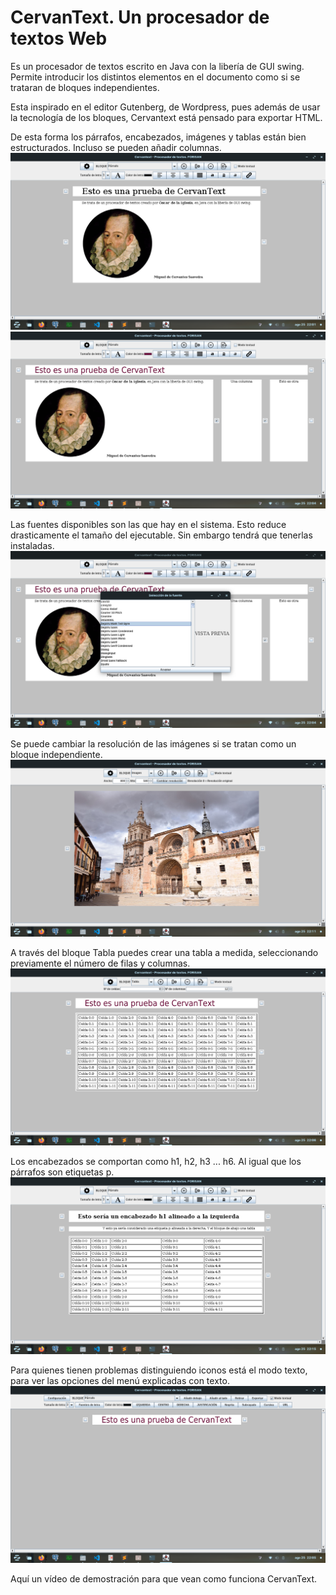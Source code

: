 # CervanText. Un procesador de textos Web
Es un procesador de textos escrito en Java con la libería de GUI swing. Permite introducir los distintos elementos en el documento como si se trataran de bloques independientes.

Esta inspirado en el editor Gutenberg, de Wordpress, pues además de usar la tecnología de los bloques, Cervantext está pensado para exportar HTML.


De esta forma los párrafos, encabezados, imágenes y tablas están bien estructurados. Incluso se pueden añadir columnas.
![Vista de un documento sencillo](img/0.png)
![Vista de un documento con columnas](img/1.png)


Las fuentes disponibles son las que hay en el sistema. Esto reduce drasticamente el tamaño del ejecutable. Sin embargo tendrá que tenerlas instaladas.
![Vista de la ventana de fuentes de letra](img/2.png)


Se puede cambiar la resolución de las imágenes si se tratan como un bloque independiente.
![Vista de la ventana del bloque Imágen](img/5.png)


A través del bloque Tabla puedes crear una tabla a medida, seleccionando previamente el número de filas y columnas.
![Vista del bloque: Tabla](img/4.png)


Los encabezados se comportan como h1, h2, h3 ... h6. Al igual que los párrafos son etiquetas p.
![Vista de un documento con encabezado, párrafo, y tabla](img/6.png)

Para quienes tienen problemas distinguiendo iconos está el modo texto, para ver las opciones del menú explicadas con texto. 
![Vista del menu textual sin iconos](img/3.png)



Aquí un vídeo de demostración para que vean como funciona CervanText.


